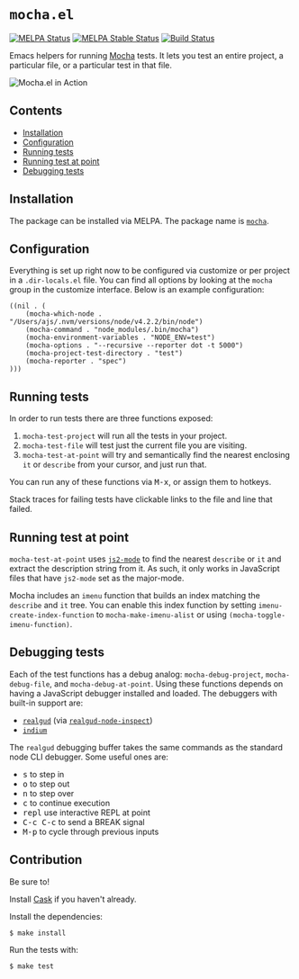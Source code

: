 # `mocha.el`
[![MELPA Status](https://melpa.org/packages/mocha-badge.svg)](https://melpa.org/#/mocha)
[![MELPA Stable Status](https://stable.melpa.org/packages/mocha-badge.svg)](https://stable.melpa.org/#/mocha)
[![Build Status](https://travis-ci.org/scottaj/mocha.el.svg?branch=master)](https://travis-ci.org/scottaj/mocha.el)

Emacs helpers for running [Mocha](https://mochajs.org/) tests. It lets you test an entire project, a particular file, or a particular test in that file.

![Mocha.el in Action](https://raw.githubusercontent.com/scottaj/mocha.el/master/mocha.png)

## Contents
 * [Installation](#installation)
 * [Configuration](#configuration)
 * [Running tests](#running-tests)
 * [Running test at point](#running-test-at-point)
 * [Debugging tests](#debugging-tests)

## Installation
The package can be installed via MELPA. The package name is [`mocha`](https://melpa.org/#/mocha).

## Configuration
Everything is set up right now to be configured via customize or per project in a `.dir-locals.el` file. You can find all options by looking at the `mocha` group in the customize interface. Below is an example configuration:

```elisp
((nil . (
    (mocha-which-node . "/Users/ajs/.nvm/versions/node/v4.2.2/bin/node")
    (mocha-command . "node_modules/.bin/mocha")
    (mocha-environment-variables . "NODE_ENV=test")
    (mocha-options . "--recursive --reporter dot -t 5000")
    (mocha-project-test-directory . "test")
    (mocha-reporter . "spec")
)))
```

## Running tests
In order to run tests there are three functions exposed: 

1. `mocha-test-project` will run all the tests in your project. 
2. `mocha-test-file` will test just the current file you are visiting.
3. `mocha-test-at-point` will try and semantically find the nearest enclosing `it` or `describe` from your cursor, and just run that.

You can run any of these functions via <kbd>M-x</kbd>, or assign them to hotkeys.

Stack traces for failing tests have clickable links to the file and line that failed.

## Running test at point

`mocha-test-at-point` uses [`js2-mode`](https://github.com/mooz/js2-mode) to find the nearest `describe` or `it` and extract the description string from it. As such, it only works in JavaScript files that have `js2-mode` set as the major-mode.

Mocha includes an `imenu` function that builds an index matching the `describe` and `it` tree. You can enable this index function by setting `imenu-create-index-function` to `mocha-make-imenu-alist` or using `(mocha-toggle-imenu-function)`.

## Debugging tests

Each of the test functions has a debug analog: `mocha-debug-project`, `mocha-debug-file`, and `mocha-debug-at-point`. Using these functions depends on having a JavaScript debugger installed and loaded. The debuggers with built-in support are:

* [`realgud`](https://github.com/realgud/realgud) (via [`realgud-node-inspect`](http://github.com/realgud/realgud-node-inspect))
* [`indium`](https://indium.readthedocs.io/en/latest/debugger.html)

The `realgud` debugging buffer takes the same commands as the standard node CLI debugger. Some useful ones are:
* <kbd>s</kbd> to step in
* <kbd>o</kbd> to step out
* <kbd>n</kbd> to step over
* <kbd>c</kbd> to continue execution
* <kbd>repl</kbd> use interactive REPL at point
* <kbd>C-c C-c</kbd> to send a BREAK signal
* <kbd>M-p</kbd> to cycle through previous inputs

## Contribution

Be sure to!

Install [Cask](https://github.com/cask/cask) if you haven't already.

Install the dependencies:

~~~console
$ make install
~~~

Run the tests with:

~~~console
$ make test
~~~
